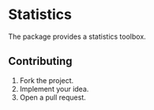 # Statistics

The package provides a statistics toolbox.

## Contributing

1. Fork the project.
2. Implement your idea.
3. Open a pull request.
